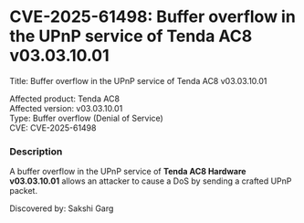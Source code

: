 # CVE-2025-61498: Buffer overflow in the UPnP service of Tenda AC8 v03.03.10.01

Title: Buffer overflow in the UPnP service of Tenda AC8 v03.03.10.01  

Affected product: Tenda AC8  
Affected version: v03.03.10.01  
Type: Buffer overflow (Denial of Service)  
CVE: CVE-2025-61498  

### Description
A buffer overflow in the UPnP service of **Tenda AC8 Hardware v03.03.10.01** allows an attacker to cause a DoS by sending a crafted UPnP packet.

Discovered by: Sakshi Garg
